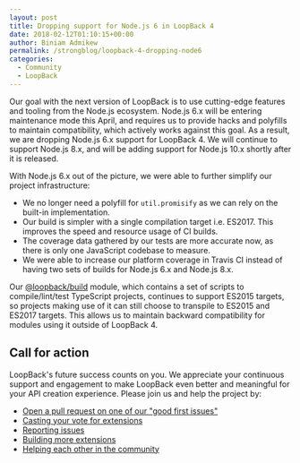 ```yaml
---
layout: post
title: Dropping support for Node.js 6 in LoopBack 4
date: 2018-02-12T01:10:15+00:00
author: Biniam Admikew
permalink: /strongblog/loopback-4-dropping-node6
categories:
  - Community
  - LoopBack
---
```


Our goal with the next version of LoopBack is to use cutting-edge features and
tooling from the Node.js ecosystem. Node.js 6.x will be entering maintenance
mode this April, and requires us to provide hacks and polyfills to maintain
compatibility, which actively works against this goal. As a result, we are
dropping Node.js 6.x support for LoopBack 4. We will continue to support Node.js
8.x, and will be adding support for Node.js 10.x shortly after it is released.

With Node.js 6.x out of the picture, we were able to further simplify our
project infrastructure:

 - We no longer need a polyfill for `util.promisify` as we can rely on the
   built-in implementation.
 - Our build is simpler with a single compilation target i.e. ES2017. This
   improves the speed and resource usage of CI builds.
 - The coverage data gathered by our tests are more accurate now, as there is
   only one JavaScript codebase to measure.
 - We were able to increase our platform coverage in Travis CI instead of having
   two sets of builds for Node.js 6.x and Node.js 8.x.


Our
[@loopback/build](https://github.com/strongloop/loopback-next/tree/master/packages/build)
module, which contains a set of scripts to compile/lint/test TypeScript
projects, continues to support ES2015 targets, so projects making use of it can
still choose to transpile to ES2015 and ES2017 targets. This allows us to
maintain backward compatibility for modules using it outside of LoopBack 4.

## Call for action

LoopBack's future success counts on you. We appreciate your continuous support
and engagement to make LoopBack even better and meaningful for your API creation
experience. Please join us and help the project by:

* [Open a pull request on one of our "good first
  issues"](https://github.com/strongloop/loopback-next/labels/good%20first%20issue)
* [Casting your vote for
  extensions](https://github.com/strongloop/loopback-next/issues/512)
* [Reporting issues](https://github.com/strongloop/loopback-next/issues)
* [Building more
  extensions](https://github.com/strongloop/loopback-next/issues/647)
* [Helping each other in the
  community](https://groups.google.com/forum/#!forum/loopbackjs)

